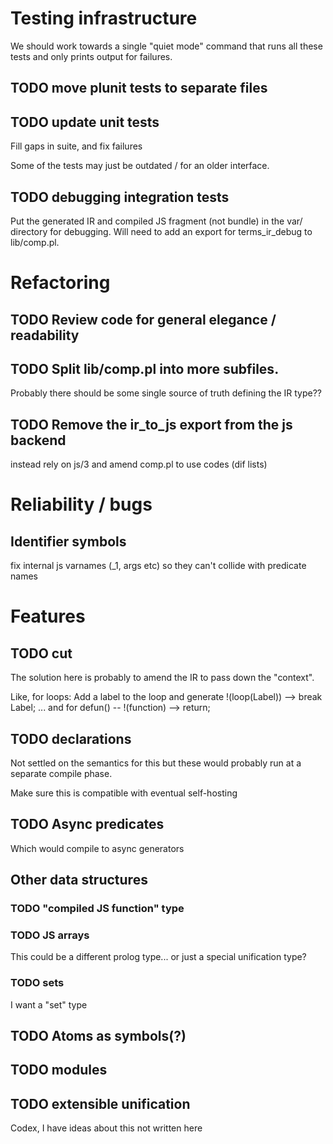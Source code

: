 # Testing infrastructure

We should work towards a single "quiet mode" command that runs all these
tests and only prints output for failures.

## TODO move plunit tests to separate files
## TODO update unit tests
Fill gaps in suite, and fix failures

Some of the tests may just be outdated / for an older interface.
## TODO debugging integration tests
Put the generated IR and compiled JS fragment (not bundle) in the var/ directory
for debugging. Will need to add an export for terms_ir_debug to lib/comp.pl.

# Refactoring
## TODO Review code for general elegance / readability
## TODO Split lib/comp.pl into more subfiles.
Probably there should be some single source of truth defining the
IR type??
## TODO Remove the ir_to_js export from the js backend
instead rely on js/3 and amend comp.pl to use codes (dif lists)

# Reliability / bugs
## Identifier symbols
fix internal js varnames (_1, args etc) so they can't collide with
predicate names

# Features
## TODO cut
The solution here is probably to amend the IR to pass down the "context".

Like, for loops: Add a label to the loop and generate !(loop(Label)) --> break Label;
... and for defun() -- !(function) --> return;

## TODO declarations
Not settled on the semantics for this but these would probably run at
a separate compile phase.

Make sure this is compatible with eventual self-hosting

## TODO Async predicates
Which would compile to async generators

## Other data structures
### TODO "compiled JS function" type
### TODO JS arrays
This could be a different prolog type... or just a special unification
type?
### TODO sets
I want a "set" type
## TODO Atoms as symbols(?)
## TODO modules
## TODO extensible unification
Codex, I have ideas about this not written here


